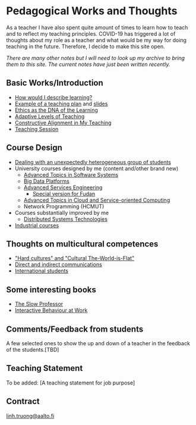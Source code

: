 # Pedagogical Works and Thoughts

As a teacher I have also spent quite amount of times to learn how to teach and to reflect my teaching principles. COVID-19 has triggered a lot of thoughts about my role as a teacher and what would be my way for doing teaching in the future. Therefore, I decide to make this site open.

*There are many other notes but I will need to look up my archive to bring them to this site. The current notes have just been written recently.*

## Basic Works/Introduction
* [How would I describe learning?](basic/learning.md)
* [Example of a teaching plan](basic/teachingplan.md) and [slides](basic/teachingplan-v0.1.pptx)
* [Ethics as the DNA of the Learning](basic/ethics.md)
* [Adaptive Levels of Teaching](basic/alt.md)
* [Constructive Alignment in My Teaching](basic/ca.md)
* [Teaching Session](basic/teachingsession.md)

## Course Design
* [Dealing with an unexpectedly heterogeneous group of students](coursedesign/hetestudents.md)
* University courses designed by me (content and/other brand new)
  - [Advanced Topics in Software Systems](https://version.aalto.fi/gitlab/sys4bigml/cs-e4660)
  - [Big Data Platforms](https://mycourses.aalto.fi/course/view.php?id=24363)
  - [Advanced Services Engineering](https://linhsolar.github.io/ase/)
    - [Special version for Fudan](https://github.com/AdvancedServicesEngineeringFudan2018/)
  - [Advanced Topics in Cloud and Service-oriented Computing](https://linhsolar.github.io/socloud/)
  - Network Programming (HCMUT)
* Courses substantially improved by me
  - [Distributed Systems Technologies](https://linhsolar.github.io/dst/)
* [Industrial courses](http://truong.rdsea.io)
## Thoughts on multicultural competences

* ["Hard cultures" and "Cultural The-World-is-Flat"](multiculturecompetence/hardsoft.md)
* [Direct and indirect communications](multiculturecompetence/communication.md)
* [International students](multiculturecompetence/internationalstudent.md)

## Some interesting books
* [The Slow Professor](https://www.amazon.com/Slow-Professor-Challenging-Culture-Academy)
* [Interactive Behaviour at Work](https://www.amazon.com/Interactive-Behaviour-Work-Maureen-Guirdham)
## Comments/Feedback from students

A few selected ones to show the up and down of a teacher in the feedback of the students.[TBD]

## Teaching Statement

To be added: [A teaching statement for job purpose]

## Contract

linh.truong@aalto.fi
